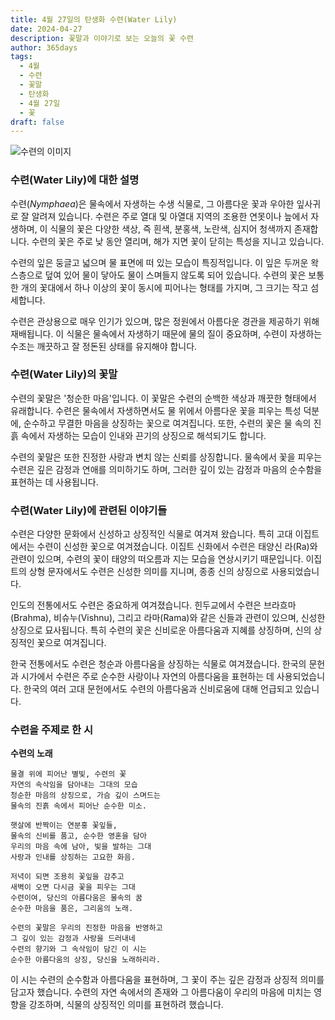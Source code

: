 ```yaml
---
title: 4월 27일의 탄생화 수련(Water Lily)
date: 2024-04-27
description: 꽃말과 이야기로 보는 오늘의 꽃 수련
author: 365days
tags:
  - 4월
  - 수련
  - 꽃말
  - 탄생화
  - 4월 27일
  - 꽃
draft: false
---
```



![수련의 이미지](https://cdn.pixabay.com/photo/2023/05/21/01/27/waterlily-8007670_640.jpg#center)


### 수련(Water Lily)에 대한 설명

수련(*Nymphaea*)은 물속에서 자생하는 수생 식물로, 그 아름다운 꽃과 우아한 잎사귀로 잘 알려져 있습니다. 수련은 주로 열대 및 아열대 지역의 조용한 연못이나 늪에서 자생하며, 이 식물의 꽃은 다양한 색상, 즉 흰색, 분홍색, 노란색, 심지어 청색까지 존재합니다. 수련의 꽃은 주로 낮 동안 열리며, 해가 지면 꽃이 닫히는 특성을 지니고 있습니다.

수련의 잎은 둥글고 넓으며 물 표면에 떠 있는 모습이 특징적입니다. 이 잎은 두꺼운 왁스층으로 덮여 있어 물이 닿아도 물이 스며들지 않도록 되어 있습니다. 수련의 꽃은 보통 한 개의 꽃대에서 하나 이상의 꽃이 동시에 피어나는 형태를 가지며, 그 크기는 작고 섬세합니다.

수련은 관상용으로 매우 인기가 있으며, 많은 정원에서 아름다운 경관을 제공하기 위해 재배됩니다. 이 식물은 물속에서 자생하기 때문에 물의 질이 중요하며, 수련이 자생하는 수조는 깨끗하고 잘 정돈된 상태를 유지해야 합니다.

### 수련(Water Lily)의 꽃말

수련의 꽃말은 '청순한 마음'입니다. 이 꽃말은 수련의 순백한 색상과 깨끗한 형태에서 유래합니다. 수련은 물속에서 자생하면서도 물 위에서 아름다운 꽃을 피우는 특성 덕분에, 순수하고 무결한 마음을 상징하는 꽃으로 여겨집니다. 또한, 수련의 꽃은 물 속의 진흙 속에서 자생하는 모습이 인내와 끈기의 상징으로 해석되기도 합니다.

수련의 꽃말은 또한 진정한 사랑과 변치 않는 신뢰를 상징합니다. 물속에서 꽃을 피우는 수련은 깊은 감정과 연애를 의미하기도 하며, 그러한 깊이 있는 감정과 마음의 순수함을 표현하는 데 사용됩니다.

### 수련(Water Lily)에 관련된 이야기들

수련은 다양한 문화에서 신성하고 상징적인 식물로 여겨져 왔습니다. 특히 고대 이집트에서는 수련이 신성한 꽃으로 여겨졌습니다. 이집트 신화에서 수련은 태양신 라(Ra)와 관련이 있으며, 수련의 꽃이 태양의 떠오름과 지는 모습을 연상시키기 때문입니다. 이집트의 상형 문자에서도 수련은 신성한 의미를 지니며, 종종 신의 상징으로 사용되었습니다.

인도의 전통에서도 수련은 중요하게 여겨졌습니다. 힌두교에서 수련은 브라흐마(Brahma), 비슈누(Vishnu), 그리고 라마(Rama)와 같은 신들과 관련이 있으며, 신성한 상징으로 묘사됩니다. 특히 수련의 꽃은 신비로운 아름다움과 지혜를 상징하며, 신의 상징적인 꽃으로 여겨집니다.

한국 전통에서도 수련은 청순과 아름다움을 상징하는 식물로 여겨졌습니다. 한국의 문헌과 시가에서 수련은 주로 순수한 사랑이나 자연의 아름다움을 표현하는 데 사용되었습니다. 한국의 여러 고대 문헌에서도 수련의 아름다움과 신비로움에 대해 언급되고 있습니다.

### 수련을 주제로 한 시

**수련의 노래**

```
물결 위에 피어난 별빛, 수련의 꽃  
자연의 속삭임을 담아내는 그대의 모습  
청순한 마음의 상징으로, 가슴 깊이 스며드는  
물속의 진흙 속에서 피어난 순수한 미소.

햇살에 반짝이는 연분홍 꽃잎들,  
물속의 신비를 품고, 순수한 영혼을 담아  
우리의 마음 속에 남아, 빛을 발하는 그대  
사랑과 인내를 상징하는 고요한 화음.

저녁이 되면 조용히 꽃잎을 감추고  
새벽이 오면 다시금 꽃을 피우는 그대  
수련이여, 당신의 아름다움은 물속의 꿈  
순수한 마음을 품은, 그리움의 노래.

수련의 꽃말은 우리의 진정한 마음을 반영하고  
그 깊이 있는 감정과 사랑을 드러내네  
수련의 향기와 그 속삭임이 담긴 이 시는  
순수한 아름다움의 상징, 당신을 노래하리라.
```
이 시는 수련의 순수함과 아름다움을 표현하며, 그 꽃이 주는 깊은 감정과 상징적 의미를 담고자 했습니다. 수련의 자연 속에서의 존재와 그 아름다움이 우리의 마음에 미치는 영향을 강조하며, 식물의 상징적인 의미를 표현하려 했습니다.

